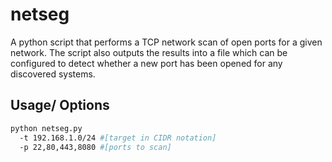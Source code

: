 # netseg
A python script that performs a TCP network scan of open ports for a given network. The script also outputs the results into a file which can be configured to detect whether a new port has been opened for any discovered systems.

## Usage/ Options

```bash
python netseg.py 
  -t 192.168.1.0/24 #[target in CIDR notation] 
  -p 22,80,443,8080 #[ports to scan]
```
